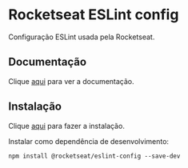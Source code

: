 # Rocketseat ESLint config

Configuração ESLint usada pela Rocketseat.

## Documentação

Clique [aqui](https://github.com/rocketseat/eslint-config-rocketseat) para ver a documentação.

## Instalação

Clique [aqui](https://www.npmjs.com/package/@rocketseat/eslint-config) para fazer a instalação.

Instalar como dependência de desenvolvimento:

```
npm install @rocketseat/eslint-config --save-dev
```